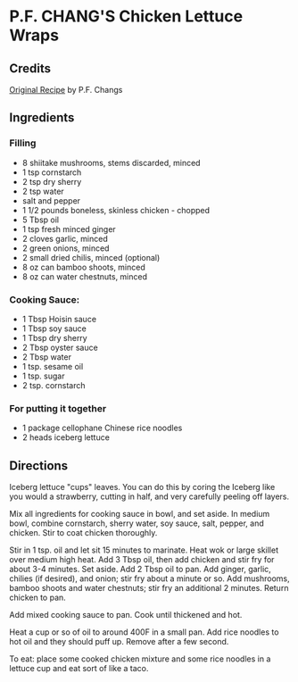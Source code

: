 # P.F. CHANG'S Chicken Lettuce Wraps 

## Credits

[Original Recipe](http://pub19.ezboard.com/frobbiesrecipeboard42260reciperequests.showMessage?topicID=130.topic&index=1 "http://pub19.ezboard.com/frobbiesrecipeboard42260reciperequests.showMessage?topicID=130.topic&index=1") by P.F. Changs

## Ingredients

### Filling
- 8 shiitake mushrooms, stems discarded, minced
- 1 tsp cornstarch
- 2 tsp dry sherry
- 2 tsp water
- salt and pepper
- 1 1/2 pounds boneless, skinless chicken - chopped
- 5 Tbsp oil
- 1 tsp fresh minced ginger
- 2 cloves garlic, minced
- 2 green onions, minced
- 2 small dried chilis, minced (optional)
- 8 oz can bamboo shoots, minced
- 8 oz can water chestnuts, minced

### Cooking Sauce:
- 1 Tbsp Hoisin sauce
- 1 Tbsp soy sauce
- 1 Tbsp dry sherry
- 2 Tbsp oyster sauce
- 2 Tbsp water
- 1 tsp. sesame oil
- 1 tsp. sugar
- 2 tsp. cornstarch

### For putting it together
- 1 package cellophane Chinese rice noodles 
- 2 heads iceberg lettuce

## Directions

Iceberg lettuce "cups" leaves. You can do this by coring the Iceberg like you would a strawberry, cutting in half, and very carefully peeling off layers.

Mix all ingredients for cooking sauce in bowl, and set aside. In medium bowl, combine cornstarch, sherry water, soy sauce, salt, pepper, and chicken. Stir to coat chicken thoroughly.  
  
Stir in 1 tsp. oil and let sit 15 minutes to marinate. Heat wok or large skillet over medium high heat. Add 3 Tbsp oil, then add chicken and stir fry for about 3-4 minutes. Set aside. Add 2 Tbsp oil to pan. Add ginger, garlic, chilies (if desired), and onion; stir fry about a minute or so. Add mushrooms, bamboo shoots and water chestnuts; stir fry an additional 2 minutes. Return chicken to pan.  
  
Add mixed cooking sauce to pan. Cook until thickened and hot. 

Heat a cup or so of oil to around 400F in a small pan. Add rice noodles to hot oil and they should puff up. Remove after a few second.

To eat: place some cooked chicken mixture and some rice noodles in a lettuce cup and eat sort of like a taco.
